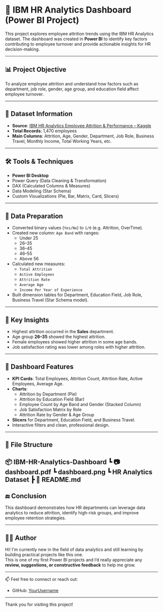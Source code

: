 # 🧠 IBM HR Analytics Dashboard (Power BI Project)

This project explores employee attrition trends using the IBM HR Analytics dataset. The dashboard was created in **Power BI** to identify key factors contributing to employee turnover and provide actionable insights for HR decision-making.

---

## 📊 Project Objective

To analyze employee attrition and understand how factors such as department, job role, gender, age group, and education field affect employee turnover.

---

## 🧷 Dataset Information

- **Source**: [IBM HR Analytics Employee Attrition & Performance – Kaggle](https://www.kaggle.com/datasets/pavansubhasht/ibm-hr-analytics-attrition-dataset)
- **Total Records**: 1,470 employees
- **Main Columns**: Attrition, Age, Gender, Department, Job Role, Business Travel, Monthly Income, Total Working Years, etc.

---

## 🛠️ Tools & Techniques

- **Power BI Desktop**
- Power Query (Data Cleaning & Transformation)
- DAX (Calculated Columns & Measures)
- Data Modeling (Star Schema)
- Custom Visualizations (Pie, Bar, Matrix, Card, Slicers)

---

## 🧹 Data Preparation

- Converted binary values (`Yes/No`) to `1/0` (e.g. Attrition, OverTime).
- Created new column: `Age Band` with ranges:
  - Under 25
  - 26–35
  - 36–45
  - 46–55
  - Above 56
- Calculated new measures:
  - `Total Attrition`
  - `Active Employees`
  - `Attrition Rate`
  - `Average Age`
  - `Income Per Year of Experience`
- Built dimension tables for Department, Education Field, Job Role, Business Travel (Star Schema model).

---

## 📌 Key Insights

- Highest attrition occurred in the **Sales** department.
- Age group **26–35** showed the highest attrition.
- Female employees showed higher attrition in some age bands.
- Job satisfaction rating was lower among roles with higher attrition.

---

## 🧩 Dashboard Features

- **KPI Cards**: Total Employees, Attrition Count, Attrition Rate, Active Employees, Average Age.
- **Charts**:
  - Attrition by Department (Pie)
  - Attrition by Education Field (Bar)
  - Employee Count by Age Band and Gender (Stacked Column)
  - Job Satisfaction Matrix by Role
  - Attrition Rate by Gender & Age Group
- **Slicers** for Department, Education Field, and Business Travel.
- Interactive filters and clean, professional design.

---

## 📁 File Structure
📦 IBM-HR-Analytics-Dashboard
┗ 📷 dashboard.pdf
┗ dashboard.png
┗ HR Analytics Dataset
┣ 📄 README.md
---



## 🔚 Conclusion

This dashboard demonstrates how HR departments can leverage data analytics to reduce attrition, identify high-risk groups, and improve employee retention strategies.

---

## 🙋‍♀️ Author
Hi! I'm currently new in the field of data analytics and still learning by building practical projects like this one.  
This is one of my first Power BI projects and I’d really appreciate any **review, suggestions, or constructive feedback** to help me grow.

---

📫 Feel free to connect or reach out:
- GitHub: [YourUsername](https://github.com/Haraszmai)

---

Thank you for visiting this project!


